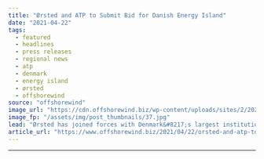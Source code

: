 ```yaml
---
title: "Ørsted and ATP to Submit Bid for Danish Energy Island"
date: "2021-04-22"
tags: 
  - featured
  - headlines
  - press releases
  - regional news
  - atp
  - denmark
  - energy island
  - ørsted
  - offshorewind
source: "offshorewind"
image_url: "https://cdn.offshorewind.biz/wp-content/uploads/sites/2/2021/04/22084504/energy-isl.jpg"
image_fp: "/assets/img/post_thumbnails/37.jpg"
lead: "Ørsted has joined forces with Denmark&#8217;s largest institutional investor ATP to submit a bid"
article_url: "https://www.offshorewind.biz/2021/04/22/orsted-and-atp-to-submit-bid-for-danish-energy-island/"
---
```


---
